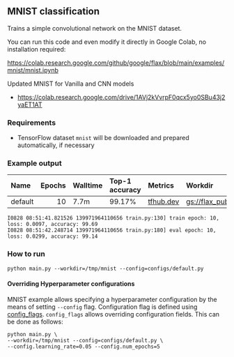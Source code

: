 ## MNIST classification

Trains a simple convolutional network on the MNIST dataset.

You can run this code and even modify it directly in Google Colab, no
installation required:

https://colab.research.google.com/github/google/flax/blob/main/examples/mnist/mnist.ipynb

Updated MNIST for Vanilla and CNN models
* https://colab.research.google.com/drive/1AVj2kVvrpF0qcx5yo0SBu43j2yaET1AT

### Requirements
* TensorFlow dataset `mnist` will be downloaded and prepared automatically, if necessary

### Example output

|  Name   | Epochs | Walltime | Top-1 accuracy |   Metrics   |                  Workdir                  |
| :------ | -----: | :------- | :------------- | :---------- | :---------------------------------------- |
| default |     10 | 7.7m     | 99.17%         | [tfhub.dev] | [gs://flax_public/examples/mnist/default] |

[tfhub.dev]: https://tensorboard.dev/experiment/1G9SvrW5RQyojRtMKNmMuQ/#scalars&_smoothingWeight=0&regexInput=default
[gs://flax_public/examples/mnist/default]: https://console.cloud.google.com/storage/browser/flax_public/examples/mnist/default

```
I0828 08:51:41.821526 139971964110656 train.py:130] train epoch: 10, loss: 0.0097, accuracy: 99.69
I0828 08:51:42.248714 139971964110656 train.py:180] eval epoch: 10, loss: 0.0299, accuracy: 99.14
```

### How to run

`python main.py --workdir=/tmp/mnist --config=configs/default.py`

#### Overriding Hyperparameter configurations

MNIST example allows specifying a hyperparameter configuration by the means of
setting `--config` flag. Configuration flag is defined using
[config_flags](https://github.com/google/ml_collections/tree/master#config-flags).
`config_flags` allows overriding configuration fields. This can be done as
follows:

```shell
python main.py \
--workdir=/tmp/mnist --config=configs/default.py \
--config.learning_rate=0.05 --config.num_epochs=5
```
